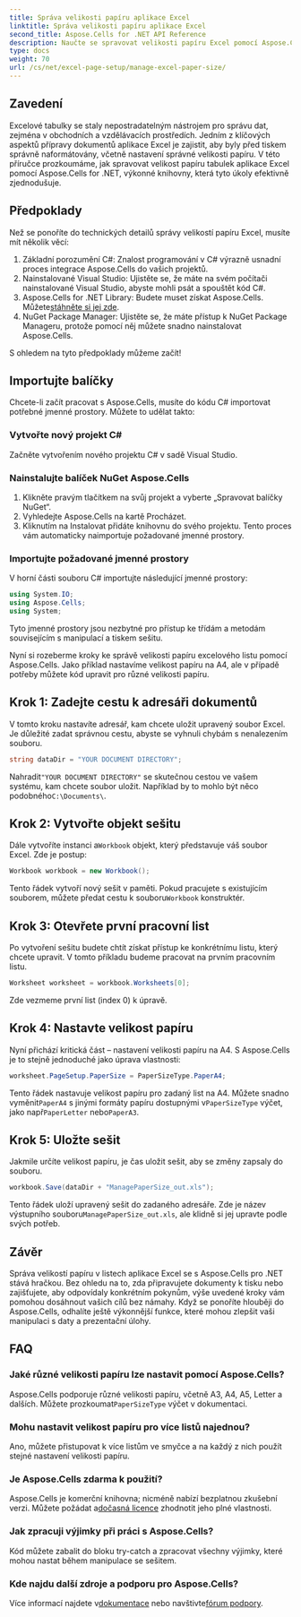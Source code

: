 ```yaml
---
title: Správa velikosti papíru aplikace Excel
linktitle: Správa velikosti papíru aplikace Excel
second_title: Aspose.Cells for .NET API Reference
description: Naučte se spravovat velikosti papíru Excel pomocí Aspose.Cells pro .NET. Tato příručka nabízí podrobné pokyny a příklady pro bezproblémovou integraci.
type: docs
weight: 70
url: /cs/net/excel-page-setup/manage-excel-paper-size/
---
```

## Zavedení

Excelové tabulky se staly nepostradatelným nástrojem pro správu dat, zejména v obchodních a vzdělávacích prostředích. Jedním z klíčových aspektů přípravy dokumentů aplikace Excel je zajistit, aby byly před tiskem správně naformátovány, včetně nastavení správné velikosti papíru. V této příručce prozkoumáme, jak spravovat velikost papíru tabulek aplikace Excel pomocí Aspose.Cells for .NET, výkonné knihovny, která tyto úkoly efektivně zjednodušuje.

## Předpoklady

Než se ponoříte do technických detailů správy velikostí papíru Excel, musíte mít několik věcí:

1. Základní porozumění C#: Znalost programování v C# výrazně usnadní proces integrace Aspose.Cells do vašich projektů.
2. Nainstalované Visual Studio: Ujistěte se, že máte na svém počítači nainstalované Visual Studio, abyste mohli psát a spouštět kód C#.
3.  Aspose.Cells for .NET Library: Budete muset získat Aspose.Cells. Můžete[stáhněte si jej zde](https://releases.aspose.com/cells/net/).
4. NuGet Package Manager: Ujistěte se, že máte přístup k NuGet Package Manageru, protože pomocí něj můžete snadno nainstalovat Aspose.Cells.

S ohledem na tyto předpoklady můžeme začít!

## Importujte balíčky

Chcete-li začít pracovat s Aspose.Cells, musíte do kódu C# importovat potřebné jmenné prostory. Můžete to udělat takto:

### Vytvořte nový projekt C#

Začněte vytvořením nového projektu C# v sadě Visual Studio.

### Nainstalujte balíček NuGet Aspose.Cells

1. Klikněte pravým tlačítkem na svůj projekt a vyberte „Spravovat balíčky NuGet“.
2. Vyhledejte Aspose.Cells na kartě Procházet.
3. Kliknutím na Instalovat přidáte knihovnu do svého projektu. Tento proces vám automaticky naimportuje požadované jmenné prostory.

### Importujte požadované jmenné prostory

V horní části souboru C# importujte následující jmenné prostory:

```csharp
using System.IO;
using Aspose.Cells;
using System;
```

Tyto jmenné prostory jsou nezbytné pro přístup ke třídám a metodám souvisejícím s manipulací a tiskem sešitu.

Nyní si rozeberme kroky ke správě velikosti papíru excelového listu pomocí Aspose.Cells. Jako příklad nastavíme velikost papíru na A4, ale v případě potřeby můžete kód upravit pro různé velikosti papíru.

## Krok 1: Zadejte cestu k adresáři dokumentů

V tomto kroku nastavíte adresář, kam chcete uložit upravený soubor Excel. Je důležité zadat správnou cestu, abyste se vyhnuli chybám s nenalezením souboru.

```csharp
string dataDir = "YOUR DOCUMENT DIRECTORY";
```

 Nahradit`"YOUR DOCUMENT DIRECTORY"` se skutečnou cestou ve vašem systému, kam chcete soubor uložit. Například by to mohlo být něco podobného`C:\Documents\`.

## Krok 2: Vytvořte objekt sešitu

 Dále vytvoříte instanci a`Workbook` objekt, který představuje váš soubor Excel. Zde je postup:

```csharp
Workbook workbook = new Workbook();
```

 Tento řádek vytvoří nový sešit v paměti. Pokud pracujete s existujícím souborem, můžete předat cestu k souboru`Workbook` konstruktér.

## Krok 3: Otevřete první pracovní list

Po vytvoření sešitu budete chtít získat přístup ke konkrétnímu listu, který chcete upravit. V tomto příkladu budeme pracovat na prvním pracovním listu.

```csharp
Worksheet worksheet = workbook.Worksheets[0];
```

Zde vezmeme první list (index 0) k úpravě.

## Krok 4: Nastavte velikost papíru

Nyní přichází kritická část – nastavení velikosti papíru na A4. S Aspose.Cells je to stejně jednoduché jako úprava vlastnosti:

```csharp
worksheet.PageSetup.PaperSize = PaperSizeType.PaperA4;
```

 Tento řádek nastavuje velikost papíru pro zadaný list na A4. Můžete snadno vyměnit`PaperA4` s jinými formáty papíru dostupnými v`PaperSizeType` výčet, jako např`PaperLetter` nebo`PaperA3`.

## Krok 5: Uložte sešit

Jakmile určíte velikost papíru, je čas uložit sešit, aby se změny zapsaly do souboru.

```csharp
workbook.Save(dataDir + "ManagePaperSize_out.xls");
```

 Tento řádek uloží upravený sešit do zadaného adresáře. Zde je název výstupního souboru`ManagePaperSize_out.xls`, ale klidně si jej upravte podle svých potřeb.

## Závěr

Správa velikostí papíru v listech aplikace Excel se s Aspose.Cells pro .NET stává hračkou. Bez ohledu na to, zda připravujete dokumenty k tisku nebo zajišťujete, aby odpovídaly konkrétním pokynům, výše uvedené kroky vám pomohou dosáhnout vašich cílů bez námahy. Když se ponoříte hlouběji do Aspose.Cells, odhalíte ještě výkonnější funkce, které mohou zlepšit vaši manipulaci s daty a prezentační úlohy.

## FAQ

### Jaké různé velikosti papíru lze nastavit pomocí Aspose.Cells?
 Aspose.Cells podporuje různé velikosti papíru, včetně A3, A4, A5, Letter a dalších. Můžete prozkoumat`PaperSizeType` výčet v dokumentaci.

### Mohu nastavit velikost papíru pro více listů najednou?
Ano, můžete přistupovat k více listům ve smyčce a na každý z nich použít stejné nastavení velikosti papíru.

### Je Aspose.Cells zdarma k použití?
 Aspose.Cells je komerční knihovna; nicméně nabízí bezplatnou zkušební verzi. Můžete požádat a[dočasná licence](https://purchase.aspose.com/temporary-license/) zhodnotit jeho plné vlastnosti.

### Jak zpracuji výjimky při práci s Aspose.Cells?
Kód můžete zabalit do bloku try-catch a zpracovat všechny výjimky, které mohou nastat během manipulace se sešitem.

### Kde najdu další zdroje a podporu pro Aspose.Cells?
 Více informací najdete v[dokumentace](https://reference.aspose.com/cells/net/) nebo navštivte[fórum podpory](https://forum.aspose.com/c/cells/9).